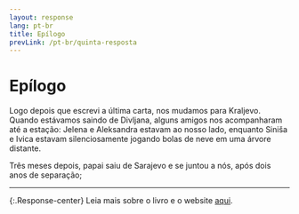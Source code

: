 ```yaml
---
layout: response
lang: pt-br
title: Epílogo
prevLink: /pt-br/quinta-resposta
---
```


# Epílogo

Logo depois que escrevi a última carta, nos mudamos para Kraljevo. Quando estávamos saindo de Divljana, alguns amigos nos acompanharam até a estação: Jelena e Aleksandra estavam ao nosso lado, enquanto Siniša e Ivica estavam silenciosamente jogando bolas de neve em uma árvore distante.

Três meses depois, papai saiu de Sarajevo e se juntou a nós, após dois anos de separação;

-----

{:.Response-center}
Leia mais sobre o livro e o website <a href="{{ site.aboutLink }}">aqui</a>.
